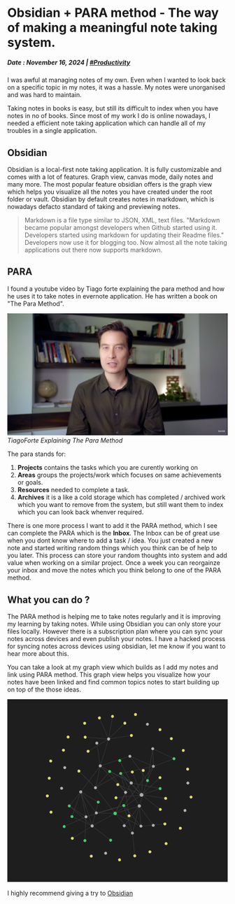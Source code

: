 # Obsidian + PARA method - The way of making a meaningful note taking system.

##### Date : November 16, 2024 | [#Productivity]()

I was awful at managing notes of my own. Even when I wanted to look back on a specific topic in my notes, it was a hassle. My notes were unorganised and was hard to maintain.

Taking notes in books is easy, but still its difficult to index when you have notes in no of books. Since most of my work I do is online nowadays, I needed a efficient note taking application which can handle all of my troubles in a single application.

## Obsidian

Obsidian is a local-first note taking application. It is fully customizable and comes with a lot of features. Graph view, canvas mode, daily notes and many more. The most popular feature obsidian offers is the graph view which helps you visualize all the notes you have created under the root folder or vault. Obsidian by default creates notes in markdown, which is nowadays defacto standard of taking and previewing notes.

> Markdown is a file type similar to JSON, XML, text files. "Markdown became popular amongst developers when Github started using it. Developers started using markdown for updating their Readme files." Developers now use it for blogging too. Now almost all the note taking applications out there now supports markdown.

## PARA

I found a youtube video by Tiago forte explaining the para method and how he uses it to take notes in evernote application. He has written a book on "The Para Method".

!["TiagoForte-Explaining-The-Para-Method"](../../assets/Tiago_Forte_Explaining_Para_Method.png)
_TiagoForte Explaining The Para Method_

The para stands for:

1. **Projects** contains the tasks which you are curently working on
2. **Areas** groups the projects/work which focuses on same achievements or goals.
3. **Resources** needed to complete a task.
4. **Archives** it is a like a cold storage which has completed / archived work which you want to remove from the system, but still want them to index which you can look back whenver required.

There is one more process I want to add it the PARA method, which I see can complete the PARA which is the **Inbox**. The Inbox can be of great use when you dont know where to add a task / idea. You just created a new note and started writing random things
which you think can be of help to you later. This process can store your random thoughts into system and add value when working on a similar project. Once a week you can reorgainze your inbox and move the notes which you think belong to one of the PARA method.

## What you can do ?

The PARA method is helping me to take notes regularly and it is improving my learning by taking notes. While using Obsidian you can only store your files locally. However there is a subscription plan where you can sync your notes across devices and even publish your notes. I have a hacked process for syncing notes across devices using obsidian, let me know if you want to hear more about this.

You can take a look at my graph view which builds as I add my notes and link using PARA method. This graph view helps you visualize how your notes have been linked and find common topics notes to start building up on top of the those ideas.

![obsidian_graph](../../assets/obsidian_graph.png)

I highly recommend giving a try to [Obsidian](https://obsidian.md/)
